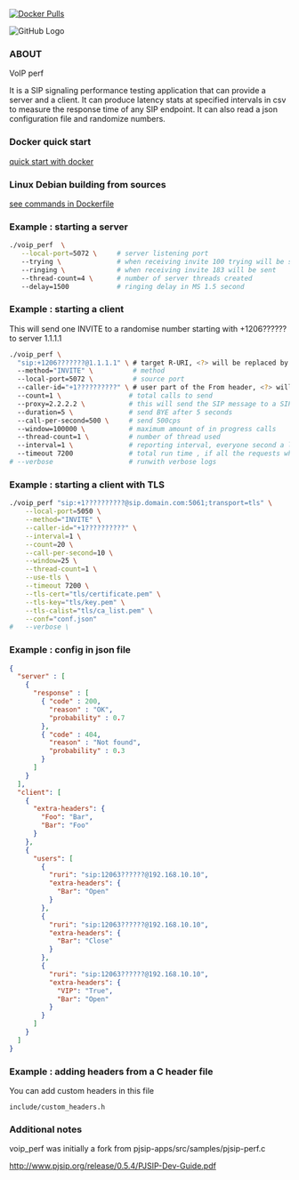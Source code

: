 [![Docker Pulls](https://img.shields.io/docker/pulls/jchavanton/voip_perf.svg)](https://hub.docker.com/r/jchavanton/voip_perf/)


![GitHub Logo](logo_small0.jpg)

### ABOUT
VoIP perf

It is a SIP signaling performance testing application that can provide a server and a client.
It can produce latency stats at specified intervals in csv to measure the response time of any SIP endpoint.
It can also read a json configuration file and randomize numbers.



### Docker quick start
[quick start with docker](QUICK_START.md)

### Linux Debian building from sources
[see commands in Dockerfile](docker/Dockerfile)

### Example : starting a server

```bash
./voip_perf  \
   --local-port=5072 \     # server listening port
   --trying \              # when receiving invite 100 trying will be send
   --ringing \             # when receiving invite 183 will be sent
   --thread-count=4 \      # number of server threads created
   --delay=1500            # ringing delay in MS 1.5 second
```
### Example : starting a client

This will send one INVITE to a randomise number starting with +1206?????? to server 1.1.1.1

```bash
./voip_perf \
  "sip:+1206???????@1.1.1.1" \ # target R-URI, <?> will be replaced by random digit
  --method="INVITE" \          # method
  --local-port=5072 \          # source port
  --caller-id="+1??????????" \ # user part of the From header, <?> will be replaced by random digit
  --count=1 \                 # total calls to send
  --proxy=2.2.2.2 \           # this will send the SIP message to a SIP proxy instead of the host in R-URI
  --duration=5 \              # send BYE after 5 seconds
  --call-per-second=500 \     # send 500cps
  --window=100000 \           # maximum amount of in progress calls
  --thread-count=1 \          # number of thread used
  --interval=1 \              # reporting interval, everyone second a line is added to voip_perf_stats.log with latency metrics
  --timeout 7200              # total run time , if all the requests where not send, voip_perf will stop and report scnenario timeout
# --verbose                   # runwith verbose logs
```

### Example : starting a client with TLS

```bash
./voip_perf "sip:+1??????????@sip.domain.com:5061;transport=tls" \
	--local-port=5050 \
	--method="INVITE" \
	--caller-id="+1??????????" \
	--interval=1 \
	--count=20 \
	--call-per-second=10 \
	--window=25 \
	--thread-count=1 \
	--use-tls \
	--timeout 7200 \
	--tls-cert="tls/certificate.pem" \
	--tls-key="tls/key.pem" \
	--tls-calist="tls/ca_list.pem" \
	--conf="conf.json"
#	--verbose \
```

### Example : config in json file
```json
{
  "server" : [
    {
      "response" : [
        { "code" : 200,
          "reason" : "OK",
          "probability" : 0.7
        },
        { "code" : 404,
          "reason" : "Not found",
          "probability" : 0.3
        }
      ]
    }
  ],
  "client": [
    {
      "extra-headers": {
        "Foo": "Bar",
        "Bar": "Foo"
      }
    },
    {
      "users": [
        {
          "ruri": "sip:12063??????@192.168.10.10",
          "extra-headers": {
            "Bar": "Open"
          }
        },
        {
          "ruri": "sip:12063??????@192.168.10.10",
          "extra-headers": {
            "Bar": "Close"
          }
        },
        {
          "ruri": "sip:12063??????@192.168.10.10",
          "extra-headers": {
            "VIP": "True",
            "Bar": "Open"
          }
        }
      ]
    }
  ]
}
```

### Example : adding headers from a C header file

You can add custom headers in this file
```
include/custom_headers.h
```

### Additional notes

voip_perf was initially a fork from pjsip-apps/src/samples/pjsip-perf.c

http://www.pjsip.org/release/0.5.4/PJSIP-Dev-Guide.pdf
